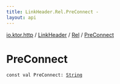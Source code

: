 ```yaml
---
title: LinkHeader.Rel.PreConnect - 
layout: api
---
```


<div class='api-docs-breadcrumbs'><a href="../../index.html">io.ktor.http</a> / <a href="../index.html">LinkHeader</a> / <a href="index.html">Rel</a> / <a href="./-pre-connect.html">PreConnect</a></div>

# PreConnect

<div class="signature"><code><span class="keyword">const</span> <span class="keyword">val </span><span class="identifier">PreConnect</span><span class="symbol">: </span><a href="https://kotlinlang.org/api/latest/jvm/stdlib/kotlin/-string/index.html"><span class="identifier">String</span></a></code></div>
